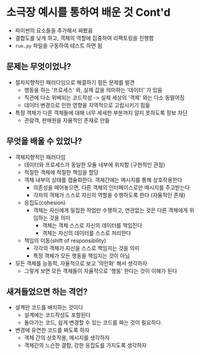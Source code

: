 # 소극장 예시를 통하여 배운 것 Cont'd

+ 파이썬의 요소들을 추가해서 짜봤음
+ 결합도를 낮게 하고, 객체의 역할에 집중하여 리팩토링을 진행함
+ `run.py` 파일을 구동하여 테스트 하면 됨

## 문제는 무엇이었나?

+ 절차지향적인 패러다임으로 해결하기 힘든 문제를 발견
    + 행동을 하는 '프로세스' 와, 실제 값을 의미하는 '데이터' 가 있음
    + 직관에 다소 위배되는 코드작성 -> 실제 세상의 '객체' 와는 다소 동떨어짐
    + 데이터 변경으로 인한 영향을 지역적으로 고립시키기 힘듦
+ 특정 객체가 다른 객체들에 대해 너무 세세한 부분까지 알지 못하도록 정보 차단
    + 관람객, 판매원을 자율적인 존재로 만듦

## 무엇을 배울 수 있었나?

+ 객체지향적인 패러다임
    + 데이터와 프로세스가 동일한 모듈 내부에 위치함 (구현적인 관점)
    + 적절한 객체에 적절한 책임을 할당
    + 객체 내부의 상태를 캡슐화한다. 객체간에는 메시지를 통해 상호작용한다
        + 의존성을 떼어놓으면, 다른 객체의 인터페이스로만 메시지를 주고받는다
        + 각자의 객체가 스스로 자신의 역할을 수행하도록 한다 (자율적인 존재)
    + 응집도(cohesion)
        + 객체는 자신에게 밀접한 작업만 수행하고, 연관없는 것은 다른 객체에게 위임하는 것을 의미
            + 객체는 객체 스스로 자신의 데이터를 책임진다
            + 객체는 자신의 데이터를 스스로 처리한다
    + 책임의 이동(shift of responsibility)
        + 각각의 객체가 자신을 스스로 책임지는 것을 의미
        + 특정 객체가 모든 행동을 책임지는 것이 아님
+ 모든 객체를 능동적, 자율적으로 보고 '의인화' 해서 생각하자
    + 그렇게 보면 모든 객체들이 자율적으로 '행동' 한다는 것이 이해가 된다

## 새겨들었으면 하는 격언?

+ 설계란 코드를 배치하는 것이다
    + 설계에는 코드작성도 포함된다
    + 돌아가는 코드, 쉽게 변경할 수 있는 코드를 짜는 것이 필요하다.
+ 변경에 유연한 코드를 짜도록 하자
    + 객체 간의 상호작용, 메시지를 생각하자
    + 객체간의 느슨한 결합, 강한 응집도를 가지도록 생각하자
